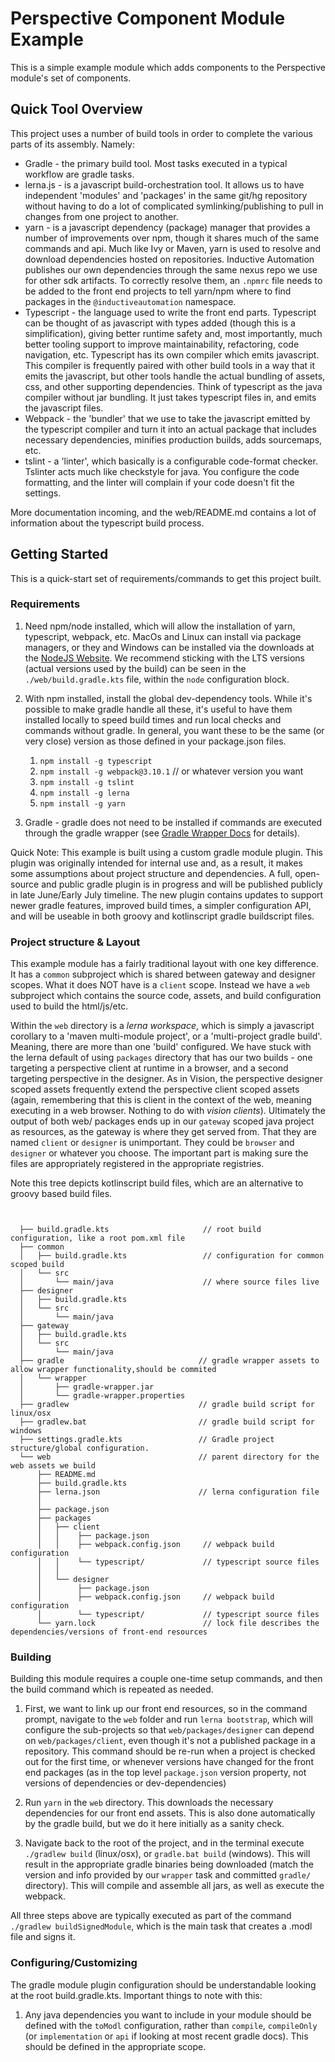 # Perspective Component Module Example 

This is a simple example module which adds components to the Perspective module's set of components.

## Quick Tool Overview

This project uses a number of build tools in order to complete the various parts of its assembly.  Namely:

* Gradle - the primary build tool. Most tasks executed in a typical workflow are gradle tasks.  
* lerna.js - is a javascript build-orchestration tool.  It allows us to have independent 'modules' and 'packages' in 
the same git/hg repository without having to do a lot of complicated symlinking/publishing to pull in changes from one
 project to another.
* yarn - is a javascript dependency (package) manager that provides a number of improvements over npm, though it shares
 much of the same commands and api.  Much like Ivy or Maven, yarn is used to resolve and download dependencies hosted
 on repositories.  Inductive Automation publishes our own dependencies through the same nexus repo we use for other sdk
 artifacts.  To correctly resolve them, an `.npmrc` file needs to be added to the front end projects to tell
 yarn/npm where to find packages in the `@inductiveautomation` namespace.  
* Typescript - the language used to write the front end parts.  Typescript can be thought of as javascript with types
 added (though this is a simplification), giving better runtime safety and, most importantly, much better tooling
  support to improve maintainability, refactoring, code navigation, etc.  Typescript has its own compiler which emits
  javascript.  This compiler is frequently paired with other build tools in a way that it emits the javascript, but
  other tools handle the actual bundling of assets, css, and other supporting dependencies.  Think of typescript as the
  java compiler without jar bundling.  It just takes typescript files in, and emits the javascript files. 
* Webpack - the 'bundler' that we use to take the javascript emitted by the typescript compiler and turn it into an
  actual package that includes necessary dependencies, minifies production builds, adds sourcemaps, etc.
* tslint - a 'linter', which basically is a configurable code-format checker.  Tslinter acts much like checkstyle for
  java.  You configure the code formatting, and the linter will complain if your code doesn't fit the settings.
  
  
More documentation incoming, and the web/README.md contains a lot of information about the typescript build process.

## Getting Started

This is a quick-start set of requirements/commands to get this project built.

### Requirements


1. Need npm/node installed, which will allow the installation of yarn, typescript, webpack, etc.  MacOs and Linux can
install via package managers, or they and Windows can be installed via the downloads at the 
[NodeJS Website](https://nodejs.org/).   We recommend sticking with the LTS versions (actual versions used by the build)
can be seen in the `./web/build.gradle.kts` file, within the `node` configuration block.

2. With npm installed, install the global dev-dependency tools.  While it's possible to make gradle handle all these,
it's useful to have them installed locally to speed build times and run local checks and commands without gradle.  In
general, you want these to be the same (or very close) version as those defined in your package.json files.  
    1. `npm install -g typescript`
    2. `npm install -g webpack@3.10.1`   // or whatever version you want
    3. `npm install -g tslint`
    4. `npm install -g lerna`
    5. `npm install -g yarn`
    
3. Gradle - gradle does not need to be installed if commands are executed through the gradle wrapper (see 
[Gradle Wrapper Docs](https://docs.gradle.org/current/userguide/gradle_wrapper.html) for details).


Quick Note:  This example is built using a custom gradle module plugin.  This plugin was originally intended for 
internal use and, as a result, it makes some assumptions about project structure and dependencies.  A full, open-source
 and public gradle plugin is in progress and will be published publicly in late June/Early July timeline.  The new 
 plugin contains updates to support newer gradle features, improved build times, a simpler configuration API, 
 and will be useable in both groovy and kotlinscript gradle buildscript files.
 
### Project structure & Layout

This example module has a fairly traditional layout with one key difference.  It has a `common` subproject which is 
shared between gateway and designer scopes.  What it does NOT have is a `client` scope.  Instead we have a `web` 
subproject which contains the source code, assets, and build configuration used to build the html/js/etc.  

Within the `web` directory is a _lerna workspace_, which is simply a javascript corollary to a 'maven multi-module
 project',  or a 'multi-project gradle build'.  Meaning, there are more than one 'build' configured.  We have stuck 
 with the lerna default of using `packages` directory that has our two builds - one targeting a perspective client
 at runtime in a browser, and a second targeting perspective in the designer.  As in Vision, the perspective designer
 scoped assets frequently extend the perspective client scoped assets (again, remembering that this is client in the
  context of the web, meaning executing in a web browser.  Nothing to do with _vision clients_).  Ultimately the output
  of both web/ packages ends up in our `gateway` scoped java project as resources, as the gateway is where they get
  served from.  That they are named `client` or `designer` is unimportant.  They could be `browser` and `designer` or
  whatever you choose.  The important part is making sure the files are appropriately registered in the appropriate
  registries. 


Note this tree depicts kotlinscript build files, which are an alternative to groovy based build files.
  
```


  ├── build.gradle.kts                     // root build configuration, like a root pom.xml file
  ├── common                                
  │   ├── build.gradle.kts                 // configuration for common scoped build
  │   └── src
  │       └── main/java                    // where source files live
  ├── designer
  │   ├── build.gradle.kts
  │   └── src
  │       └── main/java
  ├── gateway
  │   ├── build.gradle.kts
  │   └── src
  │       └── main/java
  ├── gradle                              // gradle wrapper assets to allow wrapper functionality,should be commited
  │   └── wrapper
  │       ├── gradle-wrapper.jar
  │       └── gradle-wrapper.properties
  ├── gradlew                             // gradle build script for linux/osx
  ├── gradlew.bat                         // gradle build script for windows
  ├── settings.gradle.kts                 // Gradle project structure/global configuration.
  └── web                                 // parent directory for the web assets we build
      ├── README.md
      ├── build.gradle.kts
      ├── lerna.json                      // lerna configuration file
      │
      ├── package.json                    
      ├── packages
      │   ├── client
      │   │    ├── package.json
      │   │    ├── webpack.config.json     // webpack build configuration
      │   │    └── typescript/             // typescript source files
      │   │
      │   └── designer
      │        ├── package.json
      │        ├── webpack.config.json     // webpack build configuration
      │        └── typescript/             // typescript source files
      └── yarn.lock                        // lock file describes the dependencies/versions of front-end resources

```
 
### Building

Building this module requires a couple one-time setup commands, and then the build command which is repeated as needed.
 
1.  First, we want to link up our front end resources, so in the command prompt, navigate to the `web` folder and run
`lerna bootstrap`, which will configure the sub-projects so that `web/packages/designer` can depend on 
`web/packages/client`, even though it's not a published package in a repository.  This command should be re-run when
a project is checked out for the first time, or whenever versions have changed for the front end packages (as in 
the top level `package.json` version property, not versions of dependencies or dev-dependencies)

2. Run `yarn` in the `web` directory.  This downloads the necessary dependencies for our front end assets.  This is 
also done automatically by the gradle build, but we do it here initially as a sanity check.

3. Navigate back to the root of the project, and in the terminal execute `./gradlew build` (linux/osx), or 
`gradle.bat build` (windows).  This will result in the appropriate gradle binaries being downloaded (match the version
 and info provided by our `wrapper` task and committed `gradle/` directory).  This will compile and assemble all jars,
 as well as execute the webpack.
 
 All three steps above are typically executed as part of the command `./gradlew buildSignedModule`, which is the 
 main task that creates a .modl file and signs it.
 
 
 ### Configuring/Customizing
 
 The gradle module plugin configuration should be understandable looking at the root build.gradle.kts.  Important
 things to note with this:
 
 1. Any java dependencies you want to include in your module should be defined with the `toModl` configuration, rather
 than `compile`, `compileOnly` (or `implementation` or `api` if looking at most recent gradle docs).  This should
 be defined in the appropriate scope.
